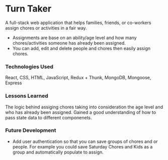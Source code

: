 # Turn Taker    

A full-stack web application that helps families, friends, or co-workers assign chores or activities in a fair way. 
- Assignments are base on an ability/age level and how many chores/activities someone has already been assigned. 
- You can add, edit and delete people and chores then easily assign chores.

### Technologies Used
React, CSS, HTML, JavaScript, Redux + Thunk, MongoDB, Mongoose, Express

### Lessons Learned 
The logic behind assiging chores taking into consideration the age level and who has already been assigned. Gained a good understanding of how to pass state data to different componenets.

### Future Development
- Add user authentication so that you can save groups of chores and or people. For example you could save Saturday Chores and Kids as a group and automatically populate to assign.

